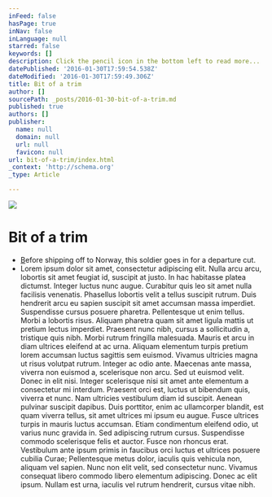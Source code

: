 ```yaml
---
inFeed: false
hasPage: true
inNav: false
inLanguage: null
starred: false
keywords: []
description: Click the pencil icon in the bottom left to read more...
datePublished: '2016-01-30T17:59:54.538Z'
dateModified: '2016-01-30T17:59:49.306Z'
title: Bit of a trim
author: []
sourcePath: _posts/2016-01-30-bit-of-a-trim.md
published: true
authors: []
publisher:
  name: null
  domain: null
  url: null
  favicon: null
url: bit-of-a-trim/index.html
_context: 'http://schema.org'
_type: Article

---
```

![](https://the-grid-user-content.s3-us-west-2.amazonaws.com/78e03d70-80f2-4ca0-acbe-7c2d053b959f.jpg)

# Bit of a trim

* [B][0]efore shipping off to Norway, this soldier goes in for a departure cut.
* Lorem ipsum dolor sit amet, consectetur adipiscing elit. Nulla arcu arcu, lobortis sit amet feugiat id, suscipit at justo. In hac habitasse platea dictumst. Integer luctus nunc augue. Curabitur quis leo sit amet nulla facilisis venenatis. Phasellus lobortis velit a tellus suscipit rutrum. Duis hendrerit arcu eu sapien suscipit sit amet accumsan massa imperdiet. Suspendisse cursus posuere pharetra. Pellentesque ut enim tellus. Morbi a lobortis risus. Aliquam pharetra quam sit amet ligula mattis ut pretium lectus imperdiet. Praesent nunc nibh, cursus a sollicitudin a, tristique quis nibh. Morbi rutrum fringilla malesuada.
Mauris et arcu in diam ultrices eleifend at ac urna. Aliquam elementum turpis pretium lorem accumsan luctus sagittis sem euismod. Vivamus ultricies magna ut risus volutpat rutrum. Integer ac odio ante. Maecenas ante massa, viverra non euismod a, scelerisque non arcu. Sed ut euismod velit. Donec in elit nisi. Integer scelerisque nisi sit amet ante elementum a consectetur mi interdum. Praesent orci est, luctus ut bibendum quis, viverra et nunc. Nam ultricies vestibulum diam id suscipit. Aenean pulvinar suscipit dapibus. Duis porttitor, enim ac ullamcorper blandit, est quam viverra tellus, sit amet ultrices mi ipsum eu augue. Fusce ultrices turpis in mauris luctus accumsan. Etiam condimentum eleifend odio, ut varius nunc gravida in. Sed adipiscing rutrum cursus.
Suspendisse commodo scelerisque felis et auctor. Fusce non rhoncus erat. Vestibulum ante ipsum primis in faucibus orci luctus et ultrices posuere cubilia Curae; Pellentesque metus dolor, iaculis quis vehicula non, aliquam vel sapien. Nunc non elit velit, sed consectetur nunc. Vivamus consequat libero commodo libero elementum adipiscing. Donec ac elit ipsum. Nullam est urna, iaculis vel rutrum hendrerit, cursus vitae nibh. 

[0]: cnn.com